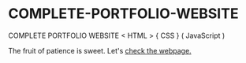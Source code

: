 # COMPLETE-PORTFOLIO-WEBSITE
COMPLETE PORTFOLIO WEBSITE &lt; HTML > { CSS } ( JavaScript )

The fruit of patience is sweet. Let's [check the webpage.](https://https://github.com/aadil844/my-portfolio/)
